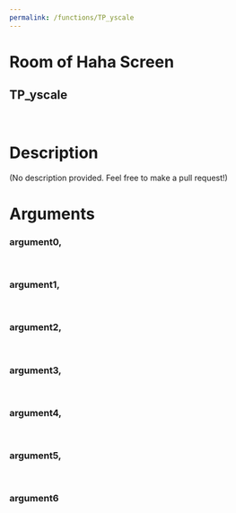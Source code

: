 ```yaml
---
permalink: /functions/TP_yscale
---
```

# Room of Haha Screen  
## TP_yscale  
&nbsp;  
# Description  
(No description provided. Feel free to make a pull request!) 
&nbsp;  
# Arguments
### argument0, 

&nbsp;  
### argument1, 

&nbsp;  
### argument2, 

&nbsp;  
### argument3, 

&nbsp;  
### argument4, 

&nbsp;  
### argument5, 

&nbsp;  
### argument6

&nbsp;  


